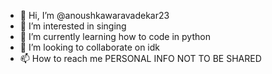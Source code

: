 - 👋 Hi, I’m @anoushkawaravadekar23
- 👀 I’m interested in singing 
- 🌱 I’m currently learning how to code in python
- 💞️ I’m looking to collaborate on idk
- 📫 How to reach me PERSONAL INFO NOT TO BE SHARED

<!---
anoushkawaravadekar23/anoushkawaravadekar23 is a ✨ special ✨ repository because its `README.md` (this file) appears on your GitHub profile.
You can click the Preview link to take a look at your changes.
--->
